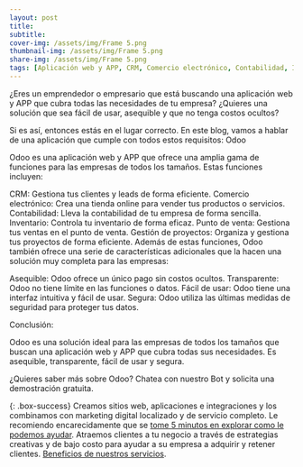 ```yaml
---
layout: post
title: 
subtitle: 
cover-img: /assets/img/Frame 5.png
thumbnail-img: /assets/img/Frame 5.png
share-img: /assets/img/Frame 5.png
tags: [Aplicación web y APP, CRM, Comercio electrónico, Contabilidad, Inventario, Punto de venta, Gestión de proyectos, Empresa, Emprendedor, Empresario, 20 a 40 años, 1 necesidad]
---
```


¿Eres un emprendedor o empresario que está buscando una aplicación web y APP que cubra todas las necesidades de tu empresa? ¿Quieres una solución que sea fácil de usar, asequible y que no tenga costos ocultos?

Si es así, entonces estás en el lugar correcto. En este blog, vamos a hablar de una aplicación que cumple con todos estos requisitos: Odoo

Odoo es una aplicación web y APP que ofrece una amplia gama de funciones para las empresas de todos los tamaños. Estas funciones incluyen:

CRM: Gestiona tus clientes y leads de forma eficiente.
Comercio electrónico: Crea una tienda online para vender tus productos o servicios.
Contabilidad: Lleva la contabilidad de tu empresa de forma sencilla.
Inventario: Controla tu inventario de forma eficaz.
Punto de venta: Gestiona tus ventas en el punto de venta.
Gestión de proyectos: Organiza y gestiona tus proyectos de forma eficiente.
Además de estas funciones, Odoo también ofrece una serie de características adicionales que la hacen una solución muy completa para las empresas:

Asequible: Odoo ofrece un único pago sin costos ocultos.
Transparente: Odoo no tiene límite en las funciones o datos.
Fácil de usar: Odoo tiene una interfaz intuitiva y fácil de usar.
Segura: Odoo utiliza las últimas medidas de seguridad para proteger tus datos.

Conclusión:

Odoo es una solución ideal para las empresas de todos los tamaños que buscan una aplicación web y APP que cubra todas sus necesidades. Es asequible, transparente, fácil de usar y segura.

¿Quieres saber más sobre Odoo? Chatea con nuestro Bot y solicita una demostración gratuita.

{: .box-success}
Creamos sitios web, aplicaciones e integraciones y los combinamos con marketing digital localizado y de servicio completo. Le recomiendo encarecidamente que se [tome 5 minutos en explorar como le podemos ayudar](https://www.facebook.com/nube.io). Atraemos clientes a tu negocio a través de estrategias creativas y de bajo costo para ayudar a su empresa a adquirir y retener clientes. [Beneficios de nuestros servicios](https://nubelapy.github.io/nube/aboutme/).